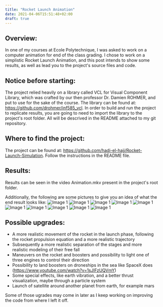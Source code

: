 ```yaml
---
title: "Rocket Launch Animation"
date: 2021-04-06T15:51:48+02:00
draft: true
---
```


## Overview: 
In one of my courses at Ecole Polytechnique, I was asked to work on a computer animation for end of the class grading. I chose to work on a simplistic Rocket Launch Animation, and this post intends to show some results, as well as lead you to the project's source files and code. 

## Notice before starting: 
The project relied heavily on a library called VCL for Visual Component Library, which was crafted by our then professor Dr. Damien ROHMER, and put to use for the sake of the course. The library can be found at: https://github.com/drohmer/inf585_vcl. In order to build and run the project to replicate results, you are going to need to import the library to the project's root folder. All will be descrived in the README attached to my git repository. 

## Where to find the project: 
The project can be found at: https://github.com/hadi-el-hajj/Rocket-Launch-Simulation. Follow the instructions in the README file. 

## Results: 
Results can be seen in the video Animation.mkv present in the project's root folder. 

Additionally, the following are some pictures to give you an idea of what the end result looks like: 
![Image 1](/blog/Rocket_Animation/Launch.png)
![Image 1](/blog/Rocket_Animation/launch2.png)
![Image 1](/blog/Rocket_Animation/launch3.png)
![Image 1](/blog/Rocket_Animation/firststageseparation.png)
![Image 1](/blog/Rocket_Animation/firststageseparation2.png)
![Image 1](/blog/Rocket_Animation/secondstageseparation.png)
![Image 1](/blog/Rocket_Animation/secondstageseparation2.png)
![Image 1](/blog/Rocket_Animation/satelliterotation.png)
![Image 1](/blog/Rocket_Animation/boostersbackatbase.png)
![Image 1](/blog/Rocket_Animation/boostersbackatbase2.png)

## Possible upgrades: 
- A more realistic movement of the rocket in the launch phase, following the rocket propulsion equation and a more realistic trajectory 
- Subsequently a more realistic separation of the stages and more realistic modeling of their free fall
- Maneuvers on the rocket and boosters and possibility to light one of three engines to control their direction
- Possibility to land boosters on droneships in the sea like SpaceX does (https://www.youtube.com/watch?v=1sJlFzUQVmY)
- Some special effects, like earth vibration, and a better thrust visualization, maybe through a particle system
- Launch of satellite around another planet from earth, for example mars 

Some of those ugrades may come in later as I keep working on improving the code from where I left it off. 




